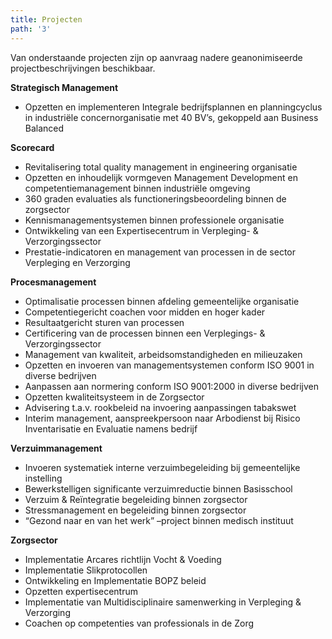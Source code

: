 ```yaml
---
title: Projecten
path: '3'
---
```


Van onderstaande projecten zijn op aanvraag nadere geanonimiseerde projectbeschrijvingen beschikbaar. 

**Strategisch Management**
* Opzetten en implementeren Integrale bedrijfsplannen en planningcyclus in industriële concernorganisatie met 40 BV’s, gekoppeld aan Business Balanced 

**Scorecard**
* Revitalisering total quality management in engineering organisatie 
* Opzetten en inhoudelijk vormgeven Management Development en competentiemanagement binnen industriële omgeving 
* 360 graden evaluaties als functioneringsbeoordeling binnen de zorgsector 
* Kennismanagementsystemen binnen professionele organisatie
* Ontwikkeling van een Expertisecentrum in Verpleging- & Verzorgingssector
* Prestatie-indicatoren en management van processen in de sector Verpleging en Verzorging

**Procesmanagement**
* Optimalisatie processen binnen afdeling gemeentelijke organisatie 
* Competentiegericht coachen voor midden en hoger kader 
* Resultaatgericht sturen van processen 
* Certificering van de processen binnen een Verplegings- & Verzorgingssector
* Management van kwaliteit, arbeidsomstandigheden en milieuzaken
* Opzetten en invoeren van managementsystemen conform ISO 9001 in diverse bedrijven 
* Aanpassen aan normering conform ISO 9001:2000 in diverse bedrijven 
* Opzetten kwaliteitsysteem in de Zorgsector  
* Advisering t.a.v. rookbeleid na invoering aanpassingen tabakswet 
* Interim management, aanspreekpersoon naar Arbodienst bij Risico Inventarisatie en Evaluatie namens bedrijf

**Verzuimmanagement**
* Invoeren systematiek interne verzuimbegeleiding bij gemeentelijke instelling 
* Bewerkstelligen significante verzuimreductie binnen Basisschool 
* Verzuim & Reïntegratie begeleiding binnen zorgsector 
* Stressmanagement en begeleiding binnen zorgsector 
* “Gezond naar en van het werk” –project binnen medisch instituut

**Zorgsector**
* Implementatie Arcares richtlijn Vocht & Voeding
* Implementatie Slikprotocollen
* Ontwikkeling en Implementatie BOPZ beleid
* Opzetten expertisecentrum
* Implementatie van Multidisciplinaire samenwerking in Verpleging & Verzorging
* Coachen op competenties van professionals in de Zorg
